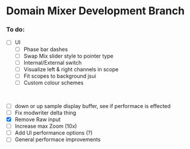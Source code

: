 # Domain Mixer Development Branch

### To do:

- [ ] UI
  - [ ] Phase bar dashes
  - [ ] Swap Mix slider style to pointer type 
  - [ ] Internal/External switch
  - [ ] Visualize left & right channels in scope 
  - [ ] Fit scopes to background jsui
  - [ ] Custom colour schemes
  
<br>

- [ ] down or up sample display buffer, see if performace is effected
- [ ] Fix modwriter delta thing 
- [x] Remove Raw input
- [ ] Increase max Zoom (10x)
- [ ] Add UI performance options (?)
- [ ] General performace improvements 
